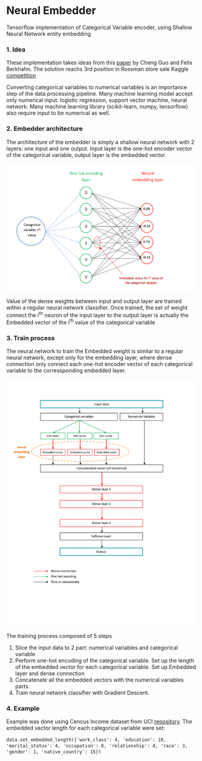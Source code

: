 # Neural Embedder
Tensorflow implementation of Categorical Variable encoder, using Shallow Neural Network entity embedding

### 1. Idea
These implementation takes ideas from this [paper](https://arxiv.org/abs/1604.06737) by Cheng Guo and Felix Berkhahn. The solution reachs 3rd position in Rossman store sale Kaggle [competition](https://www.kaggle.com/c/rossmann-store-sales)

Converting categorical variables to numerical variables is an importance step of the data processing pipeline. Many machine learning model accept only numerical input: logistic regression, support vector machine, neural network. Many machine learning library (scikit-learn, numpy, tensorflow) also require input to be numerical as well.

### 2. Embedder architecture
The architecture of the embedder is simply a shallow neural network with 2 layers: one input and one output. Input layer is the one-hot encoder vector of the categorical variable, output layer is the embedded vector.

![Embedder layer](https://github.com/phamdinhthang/neural_embedder/blob/master/misc/embedding_layer.png "")

Value of the dense weights between input and output layer are trained within a regular neural network classifier. Once trained, the set of weight connect the i<sup>th</sup> neuron of the input layer to the output layer is actually the Embedded vector of the i<sup>th</sup> value of the categorical variable

### 3. Train process
The neural network to train the Embedded weight is similar to a regular neural network, except only for the embedding layer, where dense connection only connect each one-hot encoder vector of each categorical variable to the corressponding embedded layer.

![Train architecture](https://github.com/phamdinhthang/neural_embedder/blob/master/misc/embedder_architecture.png "")

The training process composed of 5 steps
1. Slice the input data to 2 part: numerical variables and categorical variable
2. Perform one-hot encoding of the categorical variable. Set up the length of the embedded vector for each categorical variable. Set up Embedded layer and dense connection
4. Concatenate all the embedded vectors with the numerical variables parts.
5. Train neural network classifier with Gradient Descent.

### 4. Example
Example was done using Cencus Income dataset from UCI [repository](https://archive.ics.uci.edu/ml/datasets/census+income).
The embedded vector length for each categorical variable were set:

```
data.set_embedded_length({'work_class': 4, 'education': 10, 'marital_status': 4, 'occupation': 8, 'relationship': 4, 'race': 3, 'gender': 1, 'native_country': 15})
```
